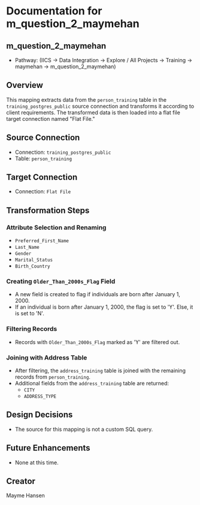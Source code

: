 # Documentation for m_question_2_maymehan

## m_question_2_maymehan
- Pathway: (IICS -> Data Integration -> Explore / All Projects -> Training -> maymehan -> m_question_2_maymehan)

## Overview
This mapping extracts data from the `person_training` table in the `training_postgres_public` source connection and transforms it according to client requirements. The transformed data is then loaded into a flat file target connection named "Flat File."

## Source Connection
- Connection: `training_postgres_public`
- Table: `person_training`

## Target Connection
- Connection: `Flat File`

## Transformation Steps
### Attribute Selection and Renaming
- `Preferred_First_Name`
- `Last_Name`
- `Gender`
- `Marital_Status`
- `Birth_Country`

### Creating `Older_Than_2000s_Flag` Field
- A new field is created to flag if individuals are born after January 1, 2000. 
- If an individual is born after January 1, 2000, the flag is set to 'Y'. Else, it is set to 'N'.

### Filtering Records
- Records with `Older_Than_2000s_Flag` marked as 'Y' are filtered out.

### Joining with Address Table
- After filtering, the `address_training` table is joined with the remaining records from `person_training`.
- Additional fields from the `address_training` table are returned:
  - `CITY`
  - `ADDRESS_TYPE`

## Design Decisions
- The source for this mapping is not a custom SQL query.

## Future Enhancements
- None at this time.

## Creator
Mayme Hansen
